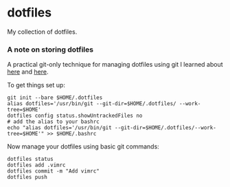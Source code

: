 # dotfiles

My collection of dotfiles.

### A note on storing dotfiles

A practical git-only technique for managing dotfiles using git I learned about
[here](https://news.ycombinator.com/item?id=11071754) and
[here](https://developer.atlassian.com/blog/2016/02/best-way-to-store-dotfiles-git-bare-repo/).

To get things set up:

```
git init --bare $HOME/.dotfiles
alias dotfiles='/usr/bin/git --git-dir=$HOME/.dotfiles/ --work-tree=$HOME'
dotfiles config status.showUntrackedFiles no
# add the alias to your bashrc
echo "alias dotfiles='/usr/bin/git --git-dir=$HOME/.dotfiles/--work-tree=$HOME'" >> $HOME/.bashrc
```

Now manage your dotfiles using basic git commands:

```
dotfiles status
dotfiles add .vimrc
dotfiles commit -m "Add vimrc"
dotfiles push
```


